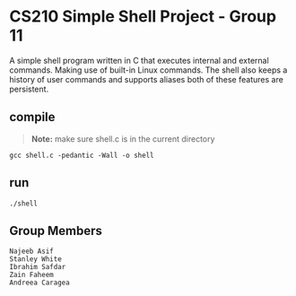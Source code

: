 # CS210 Simple Shell Project - Group 11

A simple shell program written in C that executes internal and external commands. Making use of built-in Linux commands. The shell also keeps a history of user commands and supports aliases both of these features are persistent.

## compile
> **Note:** make sure shell.c is in the current directory

	gcc shell.c -pedantic -Wall -o shell

## run

	./shell

## Group Members

	Najeeb Asif
	Stanley White
	Ibrahim Safdar
	Zain Faheem
	Andreea Caragea
